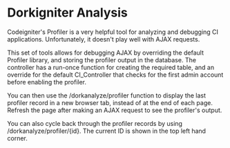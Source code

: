 Dorkigniter Analysis
===========

Codeigniter's Profiler is a very helpful tool for analyzing and debugging CI applications. Unfortunately, it doesn't play well with AJAX requests.

This set of tools allows for debugging AJAX by overriding the default Profiler library, and storing the profiler output in the database. The controller has a run-once function for creating the required table, and an override for the default CI_Controller that checks for the first admin account before enabling the profiler.

You can then use the /dorkanalyze/profiler function to display the last profiler record in a new browser tab, instead of at the end of each page. Refresh the page after making an AJAX request to see the profiler's output.

You can also cycle back through the profiler records by using /dorkanalyze/profiler/{id}. The current ID is shown in the top left hand corner.
